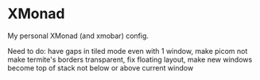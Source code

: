# XMonad
My personal XMonad (and xmobar) config.

Need to do: have gaps in tiled mode even with 1 window, make picom not make termite's borders transparent, fix floating layout, make new windows become top of stack not below or above current window
